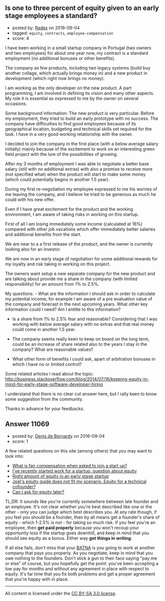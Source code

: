 ## Is one to three percent of equity given to an early stage employees a standard?

- posted by: [Radex](https://stackexchange.com/users/8577286/radex) on 2016-09-04
- tagged: `equity`, `contracts`, `employee-compensation`
- score: 4

<p>I have been working in a small startup company in Portugal (two owners and two employees) for about one year now, my contract is a standard employment (no additional bonuses or other benefits).</p>

<p>The company as few products, including two legacy systems (build buy another collage, which actually brings money in) and a new product in development (which right now brings no money).</p>

<p>I am working as the only developer on the new product. A part programming, I am involved in defining its vision and many other aspects. My role it is essential as expressed to me by the owner on several occasions.</p>

<p>Some background information: The new product is very particular. Before my employment, they tried to build an early prototype with no success. The company have difficulties to find good employees because of its geographical location, budgeting and technical skills set required for the task. I have in a very good working relationship with the owner.</p>

<p>I decided to join the company in the first place (with a below average salary initially) mainly because of the excitement to work on an interesting green field project with the lure of the possibilities of growing.</p>

<p>After my 3 months of employment I was able to negotiate a better base salary (still with no additional extras) with also a promise to receive more (not specified what) when the product will start to make some money (which could potentially begins in another 1.5 year).</p>

<p>During my first re-negotiation my employee expressed to me his worries of me leaving the company, and I believe he tried to be generous as much he could with his new offer.</p>

<p>Even if I have great excitement for the product and the working environment, I am aware of taking risks in working on this startup.</p>

<p>First of all I am losing immediately some income (calculated at 16%) compared with other job vacations which offer immediately better salaries and additional benefits from the start.</p>

<p>We are near to a a first release of the product, and the owner is currently looking also for an investor.</p>

<p>We are now in an early stage of negotiation for some additional rewards for my loyalty and risk taking in working on this project.</p>

<p>The owners want setup a new separate company for the new product and are talking about provide me a share in the company (with limited responsibility) for an amount from 1% to 2.5%.</p>

<p>My questions:
- What are the information I should ask in order to calculate my potential income, for example I am aware of a pre evaluation value of the company and forecast in the next upcoming years. What other key information could I need? Am I entitle to this information?</p>

<ul>
<li><p>Is a share from 1% to 2.5% fear and reasonable? Considering that I was working with below average salary with no extras and that real money could come in another 1.5 year.</p></li>
<li><p>The company seems really keen to keep on board on the long term, could be an increase of share related also to the years I stay in the company? What are reasonable values?</p></li>
<li><p>What other form of benefits I could ask, apart of arbitration bonuses in which I have no or limited control?</p></li>
</ul>

<p>Some related articles I read about the topic:
<a href="http://business.stackoverflow.com/blog/2014/07/16/keeping-equity-in-mind-for-early-stage-software-developer-hiring" rel="nofollow">http://business.stackoverflow.com/blog/2014/07/16/keeping-equity-in-mind-for-early-stage-software-developer-hiring</a></p>

<p>I understand that there is no clear cut answer here, but I rally keen to know some suggestion from the community.</p>

<p>Thanks in advance for your feedbacks.</p>



## Answer 11069

- posted by: [Denis de Bernardy](https://stackexchange.com/users/182468/denis-de-bernardy) on 2016-09-04
- score: 1

<p>A few related questions on this site (among others) that you may want to look into:</p>

<ul>
<li><a href="https://startups.stackexchange.com/questions/5507/what-is-fair-compensation-when-asked-to-join-a-start-up">What is fair compensation when asked to join a start up?</a></li>
<li><a href="https://startups.stackexchange.com/questions/1622/ive-recently-started-work-for-a-startup-question-about-equity">I&#39;ve recently started work for a startup, question about equity</a></li>
<li><a href="https://startups.stackexchange.com/questions/4144/right-amount-of-equity-in-an-early-stage-startup">Right amount of equity in an early stage startup</a></li>
<li><a href="https://startups.stackexchange.com/questions/7973/joels-equity-guide-does-not-fit-my-scenario-equity-for-a-technical-cofounder">Joel&#39;s equity guide does not fit my scenario. Equity for a technical cofounder?</a></li>
<li><a href="https://startups.stackexchange.com/questions/7950/can-i-ask-for-equity-later">Can I ask for equity later?</a></li>
</ul>

<p>TL;DR: It sounds like you're currently somewhere between late founder and an employee. It's not clear whether you're best described like one or the other - only you can judge which best describes you. At any rate though, if you feel you should be a founder, then by all means get a founder's share of equity - which 1-2.5% is not - for taking so much risk. If you feel you're an employee, then <strong>get paid properly</strong> because you won't recoup your opportunity loss if the startup goes downhill, and keep in mind that you should see equity as a bonus. Either way <strong>get things in writing</strong>.</p>

<p>If all else fails, don't miss that your <a href="https://en.wikipedia.org/wiki/Best_alternative_to_a_negotiated_agreement" rel="nofollow noreferrer">BATNA</a> is you going to work at another company that pays you properly. As you negotiate, keep in mind that you owe nothing  to the founders. Don't stick a gun to their face saying "pay me or else" of course, but you hopefully get the point: you've been accepting a low pay for months and without any agreement in place with respect to equity. It's far time that you fix both problems and get a proper agreement that you're happy with in place.</p>




---

All content is licensed under the [CC BY-SA 3.0 license](https://creativecommons.org/licenses/by-sa/3.0/).
